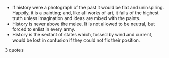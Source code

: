  - If history were a photograph of the past it would be flat and uninspiring. Happily, it is a painting; and, like all works of art, it fails of the highest truth unless imagination and ideas are mixed with the paints.
 - History is never above the melee. It is not allowed to be neutral, but forced to enlist in every army.
 - History is the sextant of states which, tossed by wind and current, would be lost in confusion if they could not fix their position.

3 quotes